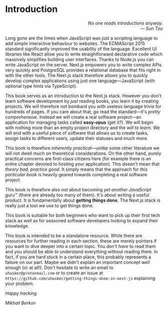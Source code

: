 # Introduction

<div style="text-align: right"> <i>No one reads introductions anyway.<br> — Sun Tzu</i></div>

Long gone are the times when JavaScript was just a scripting language to add simple interactive behaviour to websites. The ECMAScript 2015 standard significantly improved the usability of the language. Excellent UI libraries like React allow you to write straightforward declarative code which massively simplifies building user interfaces. Thanks to Node.js you can write JavaScript on the server. Next.js empowers you to write complex APIs very quickly and PostgreSQL provides a relational database that fits right in with the other tools. The Next.js stack therefore allows you to quickly develop complex applications using just one language—JavaScript (with optional type hints via TypeScript).

This book serves as an introduction to the Next.js stack. However you don't learn software development by _just_ reading books, you learn it by creating projects. We will therefore not bombard you with useless language trivia for hundreds of pages. If you care about that, go read the standard—it's _pretty comprehensive_. Instead we will create a real software project—an application for managing tasks called **easy-opus** (get it?). We will begin with nothing more than an empty project directory and the _will to learn_. We will end with a useful piece of software that allows us to create tasks, assign tasks to different users, update their statuses and much more.

This book is therefore _inherently practical_—unlike some other literature we will not dwell much on theoretical considerations. On the other hand, purely practical concerns are first-class citizens here (for example there is an entire chapter devoted to hosting your application). This doesn't mean that _theory bad, practice good_. It simply means that the approach for _this particular book_ is heavily geared towards completing a real software project.

This book is therefore also _not_ about becoming *yet another JavaScript guru*™ (there are already too many of them). It's about writing a useful product. It is fundamentally about **getting things done**. The Next.js stack is really just a tool we use to get things done.

This book is suitable for both beginners who want to pick up their first tech stack as well as for seasoned software developers looking to expand their knowledge.

This book is intended to be a standalone resource. While there are resources for further reading in each section, these are merely pointers if you want to dive deeper into a certain topic. You _don't have_ to read them and you should be able to understand everything without reading them. In fact, if you are hard stuck in a certain place, this probably represents a failure on our part. Maybe we didn't explain an important concept well enough (or at all!). Don't hesitate to write an email to `uhasker@protonmail.com` or to create an issue at `https://github.com/uhasker/getting-things-done-in-next-js` explaining your problem.

_Happy hacking_

_Mikhail Berkov_
